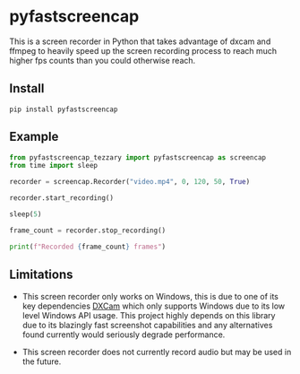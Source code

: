 # pyfastscreencap

This is a screen recorder in Python that takes advantage of dxcam and ffmpeg to heavily speed up the screen recording process to reach much higher fps counts than you could otherwise reach.

## Install
`
pip install pyfastscreencap
`
## Example

```python
from pyfastscreencap_tezzary import pyfastscreencap as screencap
from time import sleep

recorder = screencap.Recorder("video.mp4", 0, 120, 50, True)

recorder.start_recording()

sleep(5)

frame_count = recorder.stop_recording()

print(f"Recorded {frame_count} frames")
```

## Limitations

- This screen recorder only works on Windows, this is due to one of its key dependencies [DXCam](https://github.com/ra1nty/DXcam) which only supports Windows due to its low level Windows API usage. This project highly depends on this library due to its blazingly fast screenshot capabilities and any alternatives found currently would seriously degrade performance.

- This screen recorder does not currently record audio but may be used in the future.
